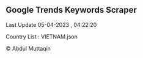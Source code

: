 

## Google Trends Keywords Scraper 
 
Last Update 05-04-2023 , 04:22:20

Country List :
VIETNAM.json



© Abdul Muttaqin 
